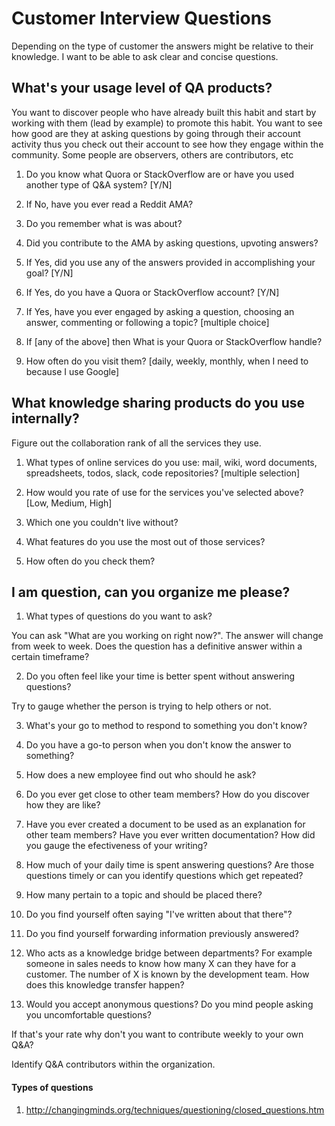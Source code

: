 # Customer Interview Questions

Depending on the type of customer the answers might be relative to their knowledge. I want to be able to ask clear and concise questions.

## What's your usage level of QA products?

You want to discover people who have already built this habit and start by working with them (lead by example) to promote this habit. You want to see how good are they at asking questions by going through their account activity thus you check out their account to see how they engage within the community. Some people are observers, others are contributors, etc

1. Do you know what Quora or StackOverflow are or have you used another type of Q&A system? [Y/N]

2. If No, have you ever read a Reddit AMA?

3. Do you remember what is was about?

4. Did you contribute to the AMA by asking questions, upvoting answers?

5. If Yes, did you use any of the answers provided in accomplishing your goal? [Y/N]

6. If Yes, do you have a Quora or StackOverflow account? [Y/N]

7. If Yes, have you ever engaged by asking a question, choosing an answer, commenting or following a topic? [multiple choice]

8. If [any of the above] then What is your Quora or StackOverflow handle?

9. How often do you visit them? [daily, weekly, monthly, when I need to because I use Google]

## What knowledge sharing products do you use internally?

Figure out the collaboration rank of all the services they use.

1. What types of online services do you use: mail, wiki, word documents, spreadsheets, todos, slack, code repositories? [multiple selection]

2. How would you rate of use for the services you've selected above? [Low, Medium, High]

3. Which one you couldn't live without?

4. What features do you use the most out of those services?

5. How often do you check them?

## I am question, can you organize me please?

1. What types of questions do you want to ask?

You can ask "What are you working on right now?". The answer will change from week to week. Does the question has a definitive answer within a certain timeframe?

2. Do you often feel like your time is better spent without answering questions?

Try to gauge whether the person is trying to help others or not.

3. What's your go to method to respond to something you don't know?

4. Do you have a go-to person when you don't know the answer to something?

5. How does a new employee find out who should he ask?

6. Do you ever get close to other team members? How do you discover how they are like?

7. Have you ever created a document to be used as an explanation for other team members? Have you ever written documentation? How did you gauge the efectiveness of your writing?

6. How much of your daily time is spent answering questions? Are those questions timely or can you identify questions which get repeated?

7. How many pertain to a topic and should be placed there?

8. Do you find yourself often saying "I've written about that there"?

9. Do you find yourself forwarding information previously answered?

12. Who acts as a knowledge bridge between departments? For example someone in sales needs to know how many X can they have for a customer. The number of X is known by the development team. How does this knowledge transfer happen?

13. Would you accept anonymous questions? Do you mind people asking you uncomfortable questions?

If that's your rate why don't you want to contribute weekly to your own Q&A?

Identify Q&A contributors within the organization.


#### Types of questions

1. http://changingminds.org/techniques/questioning/closed_questions.htm
